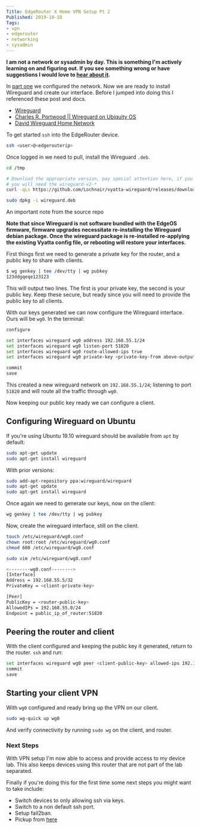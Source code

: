 ```yaml
---
Title: EdgeRouter X Home VPN Setup Pt 2
Published: 2019-10-18
Tags:
- vpn
- edgerouter
- networking
- sysadmin
---
```


**I am not a network or sysadmin by day. This is something I'm actively
learning on and figuring out. If you see something wrong or have suggestions
I would love to [hear about it](mailto:alexander@unexpectedeof.net).**

In [part one](/posts/edgerouter-x-vpn-setup-prt-one) we configured the
network. Now we are ready to install Wireguard and create our interface. Before
I jumped into doing this I referenced these post and docs.

- [Wireguard](https://www.wireguard.com/quickstart/)
- [Charles R. Portwood || Wireguard on Ubiquity OS](https://www.erianna.com/wireguard-ubiquity-edgeos/)
- [David Wireguard Home Network](https://www.erianna.com/wireguard-ubiquity-edgeos/)

To get started `ssh` into the EdgeRouter device.

```bash
ssh <user>@<edgerouterip>
```

Once logged in we need to pull, install the Wireguard `.deb`.

```bash
cd /tmp

# Download the appropriate version, pay special attention here, if you are using the Ubiquity v2 firmware
# you will need the wireguard-v2-*
curl -qLs https://github.com/Lochnair/vyatta-wireguard/releases/download/0.0.20190913-1/wireguard-v2.0-e50-0.0.20190913-1.deb

sudo dpkg -i wireguard.deb
```

An important note from the source repo

**Note that since Wireguard is not software bundled with the EdgeOS firmware,
firmware upgrades necessitate re-installing the Wireguard debian package. Once
the wireguard package is re-installed re-applying the existing Vyatta config
file, or rebooting will restore your interfaces.**

First things first we need to generate a private key for the router, and a
public key to share with clients.

```bash
$ wg genkey | tee /dev/tty | wg pubkey
123ddgqeqe123123
```

This will output two lines. The first is your private key, the second is your
public key. Keep these secure, but ready since you will need to provide the
public key to all clients.

With our keys generated we can now configure the Wireguard interface. Ours
will be `wg0`. In the terminal:

```bash
configure

set interfaces wireguard wg0 address 192.168.55.1/24
set interfaces wireguard wg0 listen-port 51820
set interfaces wireguard wg0 route-allowed-ips true
set interfaces wireguard wg0 private-key <private-key-from above-output>

commit
save
```

This created a new wireguard network on `192.168.55.1/24`; listening to port
`51820` and will route all the traffic through `wg0`.

Now keeping our public key ready we can configure a client.

## Configuring Wireguard on Ubuntu

If you're using Ubuntu 19.10 wireguard should be available from `apt` by
default:

```bash
sudo apt-get update
sudo apt-get install wireguard
```

With prior versions:

```bash
sudo add-apt-repository ppa:wireguard/wireguard
sudo apt-get update
sudo apt-get install wireguard
```

Once again we need to generate our keys, now on the client:

```bash
wg genkey | tee /dev/tty | wg pubkey
```

Now, create the wireguard interface, still on the client.

```bash
touch /etc/wireguard/wg0.conf
chown root:root /etc/wireguard/wg0.conf
chmod 600 /etc/wireguard/wg0.conf

sudo vim /etc/wireguard/wg0.conf

<--------wg0.conf-------->
[Interface]
Address = 192.168.55.5/32
PrivateKey = <client-private-key>

[Peer]
PublicKey = <router-public-key>
AllowedIPs = 192.168.55.0/24
Endpoint = public_ip_of_router:51820
```

## Peering the router and client

With the client configured and keeping the public key it generated, return to
the  router. `ssh` and run:

```bash
set interfaces wireguard wg0 peer <client-public-key> allowed-ips 192.168.55.5/32
commit
save
```

## Starting your client VPN

With `wg0` configured and ready bring up the VPN on our client.

```bash
sudo wg-quick up wg0
```

And verify connectivity by running `sudo wg` on the client, and router.

### Next Steps

With VPN setup I'm now able to access and provide access to my device lab. This
also  keeps devices using this router that are not part of the lab separated.

Finally if you're doing this for the first time some next steps you might want
to take include:

- Switch devices to only allowing ssh via keys.
- Switch to a non default ssh port.
- Setup fail2ban.
- Pickup from [here](https://opensource.com/article/19/10/linux-server-security)
